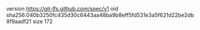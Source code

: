 version https://git-lfs.github.com/spec/v1
oid sha256:040b3250fc435d30c6443aa48ba9b8eff5fd531e3a5f621d22be2db8f9aadf21
size 172

